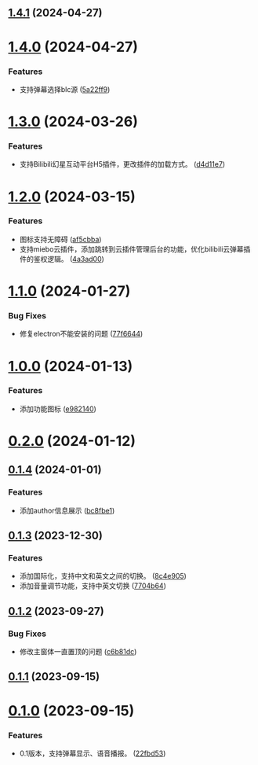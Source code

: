 ## [1.4.1](https://github.com/liuxian496/iceborne/compare/v1.4.0...v1.4.1) (2024-04-27)



# [1.4.0](https://github.com/liuxian496/iceborne/compare/v1.3.0...v1.4.0) (2024-04-27)


### Features

* 支持弹幕选择blc源 ([5a22ff9](https://github.com/liuxian496/iceborne/commit/5a22ff906fa7ccb431e02e4776129328962f92fa))



# [1.3.0](https://github.com/liuxian496/iceborne/compare/v1.2.0...v1.3.0) (2024-03-26)


### Features

* 支持Bilibili幻星互动平台H5插件，更改插件的加载方式。 ([d4d11e7](https://github.com/liuxian496/iceborne/commit/d4d11e7468c072c2a5cff0e92ec192f3ca704f98))



# [1.2.0](https://github.com/liuxian496/iceborne/compare/v1.1.0...v1.2.0) (2024-03-15)


### Features

* 图标支持无障碍 ([af5cbba](https://github.com/liuxian496/iceborne/commit/af5cbba7d49c8cfbc65729adbd50e33ab6850a07))
* 支持miebo云插件，添加跳转到云插件管理后台的功能，优化bilibili云弹幕插件的鉴权逻辑。 ([4a3ad00](https://github.com/liuxian496/iceborne/commit/4a3ad003359a0522c6f9445de6d364bacc0e797f))



# [1.1.0](https://github.com/liuxian496/iceborne/compare/v1.0.0...v1.1.0) (2024-01-27)


### Bug Fixes

* 修复electron不能安装的问题 ([77f6644](https://github.com/liuxian496/iceborne/commit/77f664473db701cb77d79e61ca746cb923e03388))



# [1.0.0](https://github.com/liuxian496/iceborne/compare/v0.2.0...v1.0.0) (2024-01-13)


### Features

* 添加功能图标 ([e982140](https://github.com/liuxian496/iceborne/commit/e982140fb05a24797eb85f9e8d73cd52fce1395a))



# [0.2.0](https://github.com/liuxian496/iceborne/compare/v0.1.4...v0.2.0) (2024-01-12)



## [0.1.4](https://github.com/liuxian496/iceborne/compare/v0.1.3...v0.1.4) (2024-01-01)


### Features

* 添加author信息展示 ([bc8fbe1](https://github.com/liuxian496/iceborne/commit/bc8fbe19944c04e05cbeb114d96f4d05f0a9052a))



## [0.1.3](https://github.com/liuxian496/iceborne/compare/v0.1.2...v0.1.3) (2023-12-30)


### Features

* 添加国际化，支持中文和英文之间的切换。 ([8c4e905](https://github.com/liuxian496/iceborne/commit/8c4e9057751c49ae4c98a339585cfe34e6f1854f))
* 添加音量调节功能，支持中英文切换 ([7704b64](https://github.com/liuxian496/iceborne/commit/7704b6479b110e9a61b22964202b96c30da6eb29))



## [0.1.2](https://github.com/liuxian496/iceborne/compare/v0.1.1...v0.1.2) (2023-09-27)


### Bug Fixes

* 修改主窗体一直置顶的问题 ([c6b81dc](https://github.com/liuxian496/iceborne/commit/c6b81dcdc9ec54264ee412ff5682a10e27140763))



## [0.1.1](https://github.com/liuxian496/iceborne/compare/v0.1.0...v0.1.1) (2023-09-15)



# [0.1.0](https://github.com/liuxian496/iceborne/compare/22fbd538e2564e5caca893d7d6d4396fdf80075b...v0.1.0) (2023-09-15)


### Features

* 0.1版本，支持弹幕显示、语音播报。 ([22fbd53](https://github.com/liuxian496/iceborne/commit/22fbd538e2564e5caca893d7d6d4396fdf80075b))



